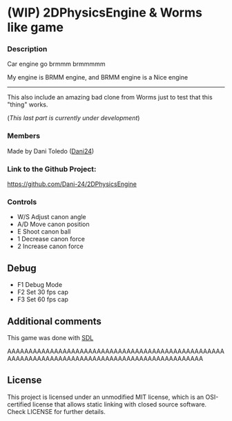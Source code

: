 # (WIP) 2DPhysicsEngine & Worms like game

### Description

Car engine go brmmm brmmmmm

My engine is BRMM engine, and BRMM engine is a Nice engine

-----------------------

This also include an amazing bad clone from Worms just to test that this "thing" works.

(*This last part is currently under development*)

### Members

Made by Dani Toledo ([Dani24](https://github.com/Dani-24))

### Link to the Github Project:

https://github.com/Dani-24/2DPhysicsEngine

### Controls

  - W/S Adjust canon angle
  - A/D Move canon position
  - E Shoot canon ball
  - 1 Decrease canon force
  - 2 Increase canon force

## Debug

  - F1 Debug Mode
  - F2 Set 30 fps cap
  - F3 Set 60 fps cap

## Additional comments
This game was done with [SDL](https://www.libsdl.org/index.php)

AAAAAAAAAAAAAAAAAAAAAAAAAAAAAAAAAAAAAAAAAAAAAAAAAAAAAAAAAAAAAAAAAAAAAAAAAAAAAAAAAAAAAAAAAAAAAAAAA
  
## License
This project is licensed under an unmodified MIT license, which is an OSI-certified license that allows static linking with closed source software. Check LICENSE for further details.
